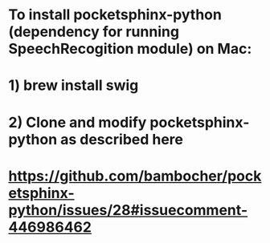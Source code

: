 # To install pocketsphinx-python (dependency for running SpeechRecogition module) on Mac:
# 1) brew install swig
# 2) Clone and modify pocketsphinx-python as described here
# https://github.com/bambocher/pocketsphinx-python/issues/28#issuecomment-446986462
